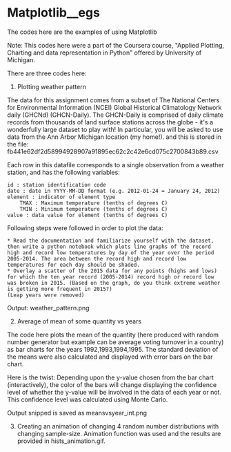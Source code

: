 # Matplotlib__egs
The codes here are the examples of using Matplotlib

Note: This codes here were a part of the Coursera course, "Applied Plotting, Charting and data representation in Python" offered by University of Michigan.

There are three codes here:

1) Plotting weather pattern

The data for this assignment comes from a subset of The National Centers for Environmental Information (NCEI) Global Historical Climatology Network daily (GHCNd) (GHCN-Daily). The GHCN-Daily is comprised of daily climate records from thousands of land surface stations across the globe - it's a wonderfully large dataset to play with! In particular, you will be asked to use data from the Ann Arbor Michigan location (my home!). and this is stored in the file: fb441e62df2d58994928907a91895ec62c2c42e6cd075c2700843b89.csv

Each row in this datafile corresponds to a single observation from a weather station, and has the following variables:

    id : station identification code
    date : date in YYYY-MM-DD format (e.g. 2012-01-24 = January 24, 2012)
    element : indicator of element type
        TMAX : Maximum temperature (tenths of degrees C)
        TMIN : Minimum temperature (tenths of degrees C)
    value : data value for element (tenths of degrees C)

Following steps were followed in order to plot the data:

    * Read the documentation and familiarize yourself with the dataset, then write a python notebook which plots line graphs of the record high and record low temperatures by day of the year over the period 2005-2014. The area between the record high and record low temperatures for each day should be shaded.
    * Overlay a scatter of the 2015 data for any points (highs and lows) for which the ten year record (2005-2014) record high or record low was broken in 2015. (Based on the graph, do you think extreme weather is getting more frequent in 2015?)
    (Leap years were removed)
 
Output: weather_pattern.png


2) Average of mean of some quantity vs years

The code here plots the mean of the quantity (here produced with random number generator but example can be average voting turnover in a country) as bar charts for the years 1992,1993,1994,1995. The standard deviation of the means were also calculated and displayed with error bars on the bar chart.

Here is the twist: Depending upon the y-value chosen from the bar chart (interactively), the color of the bars will change displaying the confidence level of whether the y-value will be involved in the data of each year or not. This confidence level was calculated using Monte Carlo.

Output snipped is saved as meansvsyear_int.png

3) Creating an animation of changing 4 random number distributions with changing sample-size. Animation function was used and the results are provided in hists_animation.gif.


